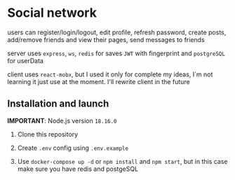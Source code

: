# Social network

users can register/login/logout, edit profile, refresh password, create posts, add/remove friends and view their pages, send messages to friends

server uses `express`, `ws`, `redis` for saves `JWT` with fingerprint and `postgreSQL` for userData

client uses `react-mobx`, but I used it only for complete my ideas, I`m not learning it just use at the moment. I'll rewrite client in the future

## Installation and launch

**IMPORTANT**: Node.js version `18.16.0`

1. Clone this repository

2. Create `.env` config using `.env.example`

3. Use `docker-compose up -d` or `npm install` and `npm start`, but in this case make sure you have redis and postgeSQL

